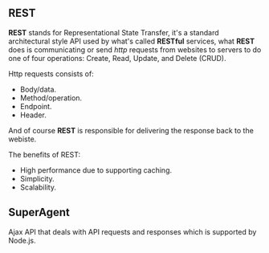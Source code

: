 ## REST 

**REST** stands for Representational State Transfer, it's a standard architectural style API used by what's called **RESTful** services, what **REST** does is communicating or send *http* requests from websites to servers to do one of four operations: Create, Read, Update, and Delete (CRUD).

Http requests consists of:

* Body/data.
* Method/operation.
* Endpoint.
* Header.

And of course **REST** is responsible for delivering the response back to the webiste.

The benefits of REST:

* High performance due to supporting caching.
* Simplicity.
* Scalability.


## SuperAgent

Ajax API that deals with API requests and responses which is supported by Node.js.